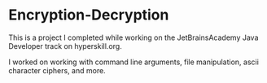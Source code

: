 # Encryption-Decryption

This is a project I completed while working on the JetBrainsAcademy Java Developer track on hyperskill.org. 

I worked on working with command line arguments, file manipulation, ascii character ciphers, and more.
